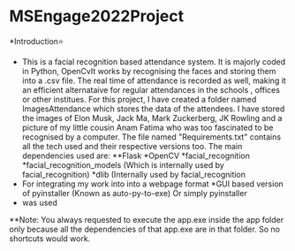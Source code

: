 # MSEngage2022Project
*Introduction⭐
* This is a facial recognition based attendance system. It is majorly coded in Python, OpenCvIt works by recognising the faces and storing them into a .csv file. 
The real time of attendance is recorded as well, making it an efficient alternataive for regular attendances in the schools , offices or other institues. 
For this project,
I have created a folder named ImagesAttendance which stores the data of the attendees. I have stored the images of Elon Musk, Jack Ma, Mark Zuckerberg, JK Rowling 
and a picture of my little cousin Anam Fatima who was too fascinated to be recognised by a computer.
The file named "Requirements.txt" contains all the tech used and their respective versions too.
The main dependencies used are:
**Flask
*OpenCV
*facial_recognition
*facial_recognition_models (Which is internally used by facial_recognition)
*dlib (Internally used by facial_recognition
* For integrating my work into into a webpage format *GUI based version of pyinstaller (Known as auto-py-to-exe) Or simply pyinstaller
* was used 


**Note: You always requested to execute the app.exe inside the app folder only because all the dependencies of that app.exe are in that folder. So no shortcuts
would work.
